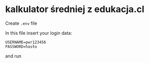 # kalkulator średniej z edukacja.cl

Create `.env` file 

In this file insert your login data:
```
USERNAME=pwr123456
PASSWORD=hasło
```

and run

